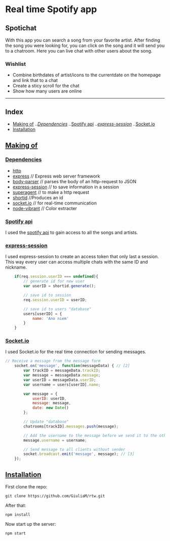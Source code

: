 # Real time Spotify app

## Spotichat
With this app you can search a song from your favorite artist. After finding the song you were looking for, you can click on the song and it will send you to a chatroom. Here you can live chat with other users about the song.

### Wishlist
- Combine birthdates of artist/icons to the currentdate on the homepage and link that to a chat
- Create a sticy scroll for the chat
- Show how many users are online

---

## Index
- [Making of](#makingof)
  ..*[Dependencies](#dependencies)
  ..*[Spotify api](#spotifyapi)
  ..*[express-session](#express-session)
  ..*[Socket.io](#socket.io)
- [Installation](#installation)

## [Making of](#makingof)

### [Dependencies](#dependencies)
- [http](http://jariz.github.io/vibrant.js/)
- [express](https://www.npmjs.com/package/express)  // Express web server framework
- [body-parser](https://www.npmjs.com/package/body-parser) // parses the body of an http-request to JSON
- [express-session](https://www.npmjs.com/package/express-session) // to save information in a session
- [superagent](https://www.npmjs.com/package/superagent) // to make a http request
- [shortid](https://www.npmjs.com/package/shortid) //Produces an id
- [socket.io](https://www.npmjs.com/package/socket.io) // for real-time communication
- [node-vibrant](http://jariz.github.io/vibrant.js/) // Color extracter

### [Spotify api](#spotifyapi)
I used the [spotify api](https://spotichat.herokuapp.com) to gain access to all the songs and artists.

### [express-session](#express-session)
I used express-session to create an access token that only last a session. This way every user can access multiple chats with the same ID and nickname.

```javascript
    if(req.session.userID === undefined){
        // generate id for new user
        var userID = shortid.generate();

        // save id to session
        req.session.userID = userID;

        // save id to users "database"
        users[userID] = {
            name: 'Ano niem'
        }
    }
```

### [Socket.io](#socket.io)
I used Socket.io for the real time connection for sending messages.

```javascript
// Receive a message from the message form
    socket.on('message', function(messageData) { // [2]
        var trackID = messageData.trackID;
        var message = messageData.message;
        var userID = messageData.userID;
        var username = users[userID].name;

        var message = {
            userID: userID,
            message: message,
            date: new Date()
        };

        // Update "database"
        chatrooms[trackID].messages.push(message);

        // Add the username to the message before we send it to the other clients
        message.username = username;

        // Send message to all clients without sender
        socket.broadcast.emit('message', message); // [3]
    });
```

## [Installation](#installation)
First clone the repo:
```git
git clone https://github.com/GiuliaM/rtw.git
```

After that:
```git
npm install
```

Now start up the server:
```git
npm start
```
